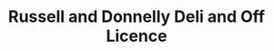 ---
title: "Russell and Donnelly Deli and Off Licence"
address: "28 Darling Street, Enniskillen, Co. Fermanagh, BT74 7EW"
tel: "+44 (0)28 6632 0111"
county: "Fermanagh"
category: "Cafes"
type: "Content"
lat: "54.346641540527344"
lng: "-7.6421895027160645"
---
